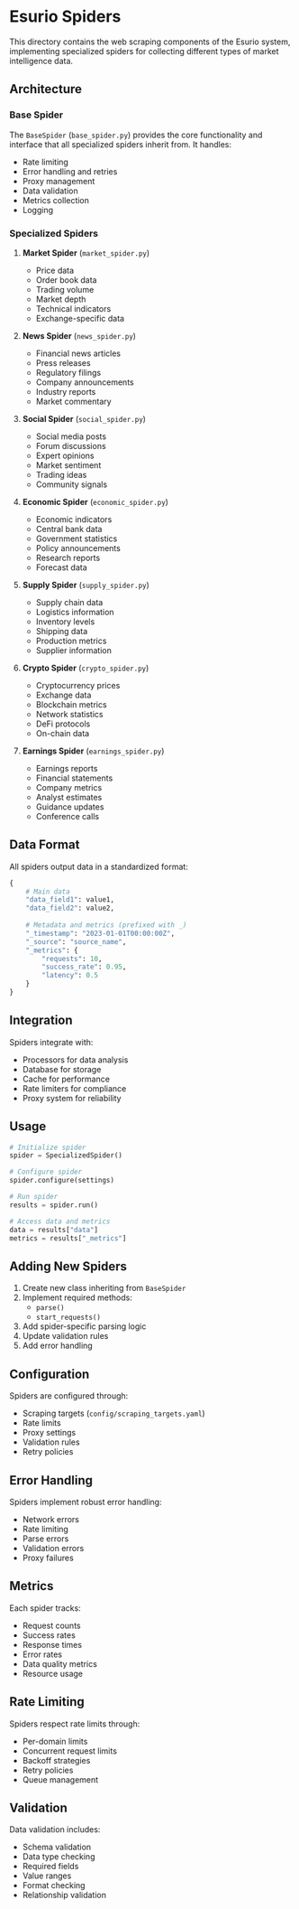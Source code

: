 # Esurio Spiders

This directory contains the web scraping components of the Esurio system, implementing specialized spiders for collecting different types of market intelligence data.

## Architecture

### Base Spider
The `BaseSpider` (`base_spider.py`) provides the core functionality and interface that all specialized spiders inherit from. It handles:
- Rate limiting
- Error handling and retries
- Proxy management
- Data validation
- Metrics collection
- Logging

### Specialized Spiders

1. **Market Spider** (`market_spider.py`)
   - Price data
   - Order book data
   - Trading volume
   - Market depth
   - Technical indicators
   - Exchange-specific data

2. **News Spider** (`news_spider.py`)
   - Financial news articles
   - Press releases
   - Regulatory filings
   - Company announcements
   - Industry reports
   - Market commentary

3. **Social Spider** (`social_spider.py`)
   - Social media posts
   - Forum discussions
   - Expert opinions
   - Market sentiment
   - Trading ideas
   - Community signals

4. **Economic Spider** (`economic_spider.py`)
   - Economic indicators
   - Central bank data
   - Government statistics
   - Policy announcements
   - Research reports
   - Forecast data

5. **Supply Spider** (`supply_spider.py`)
   - Supply chain data
   - Logistics information
   - Inventory levels
   - Shipping data
   - Production metrics
   - Supplier information

6. **Crypto Spider** (`crypto_spider.py`)
   - Cryptocurrency prices
   - Exchange data
   - Blockchain metrics
   - Network statistics
   - DeFi protocols
   - On-chain data

7. **Earnings Spider** (`earnings_spider.py`)
   - Earnings reports
   - Financial statements
   - Company metrics
   - Analyst estimates
   - Guidance updates
   - Conference calls

## Data Format

All spiders output data in a standardized format:
```python
{
    # Main data
    "data_field1": value1,
    "data_field2": value2,
    
    # Metadata and metrics (prefixed with _)
    "_timestamp": "2023-01-01T00:00:00Z",
    "_source": "source_name",
    "_metrics": {
        "requests": 10,
        "success_rate": 0.95,
        "latency": 0.5
    }
}
```

## Integration

Spiders integrate with:
- Processors for data analysis
- Database for storage
- Cache for performance
- Rate limiters for compliance
- Proxy system for reliability

## Usage

```python
# Initialize spider
spider = SpecializedSpider()

# Configure spider
spider.configure(settings)

# Run spider
results = spider.run()

# Access data and metrics
data = results["data"]
metrics = results["_metrics"]
```

## Adding New Spiders

1. Create new class inheriting from `BaseSpider`
2. Implement required methods:
   - `parse()`
   - `start_requests()`
3. Add spider-specific parsing logic
4. Update validation rules
5. Add error handling

## Configuration

Spiders are configured through:
- Scraping targets (`config/scraping_targets.yaml`)
- Rate limits
- Proxy settings
- Validation rules
- Retry policies

## Error Handling

Spiders implement robust error handling:
- Network errors
- Rate limiting
- Parse errors
- Validation errors
- Proxy failures

## Metrics

Each spider tracks:
- Request counts
- Success rates
- Response times
- Error rates
- Data quality metrics
- Resource usage

## Rate Limiting

Spiders respect rate limits through:
- Per-domain limits
- Concurrent request limits
- Backoff strategies
- Retry policies
- Queue management

## Validation

Data validation includes:
- Schema validation
- Data type checking
- Required fields
- Value ranges
- Format checking
- Relationship validation
